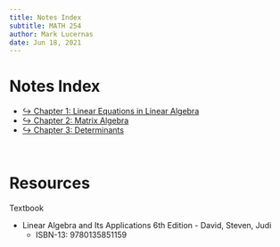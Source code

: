 ```yaml
---
title: Notes Index
subtitle: MATH 254
author: Mark Lucernas
date: Jun 18, 2021
---
```



# Notes Index

- [↪ Chapter 1: Linear Equations in Linear Algebra](ch-1/index)
- [↪ Chapter 2: Matrix Algebra](ch-2/index)
- [↪ Chapter 3: Determinants](ch-3/index)

<br>

# Resources

Textbook

+ Linear Algebra and Its Applications 6th Edition - David, Steven, Judi
  + ISBN-13: 9780135851159

